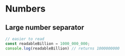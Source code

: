 # Numbers

## Large number separator

```js
// easier to read
const readableBillion = 1000_000_000;
console.log(readableBillion) // returns 1000000000
```